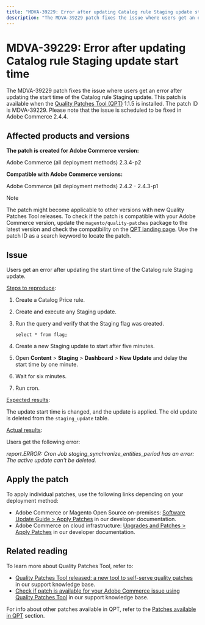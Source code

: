 ```yaml
---
title: "MDVA-39229: Error after updating Catalog rule Staging update start time"
description: "The MDVA-39229 patch fixes the issue where users get an error after updating the start time of the Catalog rule Staging update. This patch is available when the [Quality Patches Tool (QPT)](https://devdocs.magento.com/guides/v2.4/comp-mgr/patching.html#mqp) 1.1.5 is installed. The patch ID is MDVA-39229. Please note that the issue is scheduled to be fixed in Adobe Commerce 2.4.4."
---
```


# MDVA-39229: Error after updating Catalog rule Staging update start time

The MDVA-39229 patch fixes the issue where users get an error after updating the start time of the Catalog rule Staging update. This patch is available when the [Quality Patches Tool (QPT)](https://devdocs.magento.com/guides/v2.4/comp-mgr/patching.html#mqp) 1.1.5 is installed. The patch ID is MDVA-39229. Please note that the issue is scheduled to be fixed in Adobe Commerce 2.4.4.

## Affected products and versions

**The patch is created for Adobe Commerce version:**

Adobe Commerce (all deployment methods) 2.3.4-p2

**Compatible with Adobe Commerce versions:**

Adobe Commerce (all deployment methods) 2.4.2 - 2.4.3-p1

>[!NOTE]
>
>The patch might become applicable to other versions with new Quality Patches Tool releases. To check if the patch is compatible with your Adobe Commerce version, update the `magento/quality-patches` package to the latest version and check the compatibility on the [QPT landing page](https://devdocs.magento.com/quality-patches/tool.html#patch-grid). Use the patch ID as a search keyword to locate the patch.

## Issue

Users get an error after updating the start time of the Catalog rule Staging update.

<u>Steps to reproduce</u>:

1. Create a Catalog Price rule.
1. Create and execute any Staging update.
1. Run the query and verify that the Staging flag was created.


    `select * from flag;`


1. Create a new Staging update to start after five minutes.
1. Open **Content** > **Staging** > **Dashboard** > **New Update** and delay the start time by one minute.
1. Wait for six minutes.
1. Run cron.

<u>Expected results</u>:

The update start time is changed, and the update is applied. The old update is deleted from the `staging_update` table.

<u>Actual results</u>:

Users get the following error:

*report.ERROR: Cron Job staging_synchronize_entities_period has an error: The active update can't be deleted.*

## Apply the patch

To apply individual patches, use the following links depending on your deployment method:

* Adobe Commerce or Magento Open Source on-premises: [Software Update Guide > Apply Patches](https://devdocs.magento.com/guides/v2.4/comp-mgr/patching/mqp.html) in our developer documentation.
* Adobe Commerce on cloud infrastructure: [Upgrades and Patches > Apply Patches](https://devdocs.magento.com/cloud/project/project-patch.html) in our developer documentation.

## Related reading

To learn more about Quality Patches Tool, refer to:

* [Quality Patches Tool released: a new tool to self-serve quality patches](https://experienceleague.adobe.com/docs/commerce-knowledge-base/kb/announcements/commerce-announcements/magento-quality-patches-released-new-tool-to-self-serve-quality-patches.html) in our support knowledge base.
* [Check if patch is available for your Adobe Commerce issue using Quality Patches Tool](https://support.magento.com/hc/en-us/articles/360047125252) in our support knowledge base.

For info about other patches available in QPT, refer to the [Patches available in QPT](https://support.magento.com/hc/en-us/sections/360010506631-Patches-available-in-QPT-tool-) section.